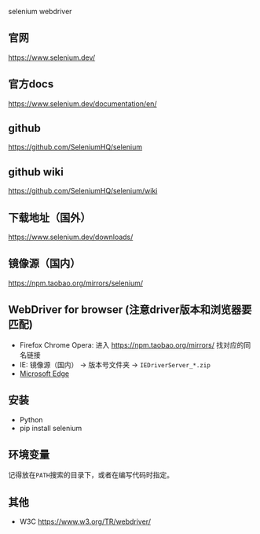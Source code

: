 selenium webdriver

## 官网
https://www.selenium.dev/

## 官方docs
https://www.selenium.dev/documentation/en/

## github
https://github.com/SeleniumHQ/selenium

## github wiki
https://github.com/SeleniumHQ/selenium/wiki

## 下载地址（国外）
https://www.selenium.dev/downloads/

## 镜像源（国内）
https://npm.taobao.org/mirrors/selenium/

## WebDriver for browser (**注意driver版本和浏览器要匹配**)
- Firefox Chrome Opera: 进入 https://npm.taobao.org/mirrors/ 找对应的同名链接
- IE: 镜像源（国内） -> 版本号文件夹 -> `IEDriverServer_*.zip`
- [Microsoft Edge](https://developer.microsoft.com/en-us/microsoft-edge/tools/webdriver/#downloads)

## 安装
- Python
 - pip install selenium

## 环境变量
记得放在`PATH`搜索的目录下，或者在编写代码时指定。

## 其他
- W3C
https://www.w3.org/TR/webdriver/
